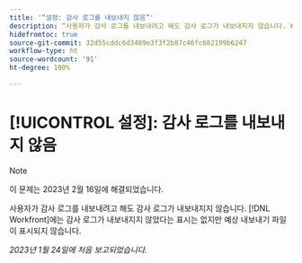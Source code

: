 ```yaml
---
title: '“설정: 감사 로그를 내보내지 않음”'
description: “사용자가 감사 로그를 내보내려고 해도 감사 로그가 내보내지지 않습니다. Workfront에는 감사 로그가 내보내지지 않았다는 표시는 없지만 예상 내보내기 파일이 표시되지 않습니다.”
hidefromtoc: true
source-git-commit: 32d55cddc6d3489e3f3f2b87c46fc682199b6247
workflow-type: ht
source-wordcount: '91'
ht-degree: 100%

---
```



# [!UICONTROL 설정]: 감사 로그를 내보내지 않음

>[!NOTE]
>
>이 문제는 2023년 2월 16일에 해결되었습니다.

사용자가 감사 로그를 내보내려고 해도 감사 로그가 내보내지지 않습니다. [!DNL Workfront]에는 감사 로그가 내보내지지 않았다는 표시는 없지만 예상 내보내기 파일이 표시되지 않습니다.

_2023년 1월 24일에 처음 보고되었습니다._

